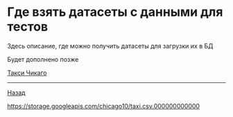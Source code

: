 # Где взять датасеты с данными для тестов

Здесь описание, где можно получить датасеты для загрузки их в БД

Будет дополнено позже

[Такси Чикаго](https://console.cloud.google.com/storage/browser/chicago10)

***
[Назад](README.md)


https://storage.googleapis.com/chicago10/taxi.csv.000000000000